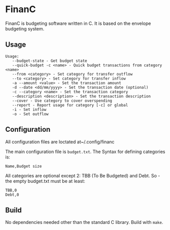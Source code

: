 # FinanC

FinanC is budgeting software written in C. It is based on the envelope budgeting system.

## Usage

```
Usage:
   --budget-state - Get budget state
   --quick-budget -c <name> - Quick budget transactions from category <name>
   --from <category> - Set category for transfer outflow
   --to <category> - Set category for transfer inflow
   -a --amount <value> - Set the transaction amount
   -d --date <dd/mm/yyyy> - Set the transaction date (optional)
   -c --category <name> - Set the transaction category
   --description <description> - Set the transaction description
   --cover - Use category to cover overspending
   --report - Report usage for category [-c] or global
   -i - Set inflow
   -o - Set outflow
```

## Configuration

All configuration files are loctated at~/.config/financ

The main configuration file is `budget.txt`. The Syntax for defining categories is:

```
Name,Budget size
```

All categories are optional except 2: TBB (To Be Budgeted) and Debt. So - the empty budget.txt must be at least:

```
TBB,0
Debt,0
```

## Build

No dependencies needed other than the standard C library. Build with `make`.
